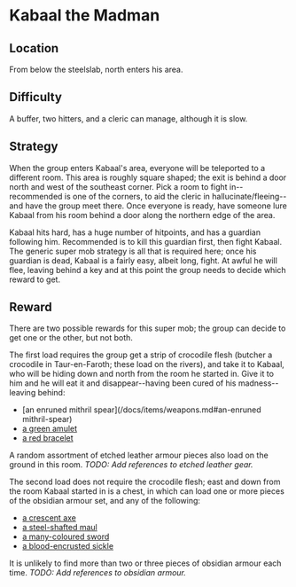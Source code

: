 # Kabaal the Madman

## Location

From below the steelslab, north enters his area.

## Difficulty

A buffer, two hitters, and a cleric can manage, although it is slow.

## Strategy

When the group enters Kabaal's area, everyone will be teleported to a different
room. This area is roughly square shaped; the exit is behind a door north and
west of the southeast corner. Pick a room to fight in--recommended is one of the
corners, to aid the cleric in hallucinate/fleeing--and have the group meet
there. Once everyone is ready, have someone lure Kabaal from his room behind a
door along the northern edge of the area.

Kabaal hits hard, has a huge number of hitpoints, and has a guardian following
him. Recommended is to kill this guardian first, then fight Kabaal. The generic
super mob strategy is all that is required here; once his guardian is dead,
Kabaal is a fairly easy, albeit long, fight. At awful he will flee, leaving
behind a key and at this point the group needs to decide which reward to get.

## Reward

There are two possible rewards for this super mob; the group can decide to get
one or the other, but not both.

The first load requires the group get a strip of crocodile flesh (butcher a
crocodile in Taur-en-Faroth; these load on the rivers), and take it to Kabaal,
who will be hiding down and north from the room he started in. Give it to him
and he will eat it and disappear--having been cured of his madness--leaving
behind:

* [an enruned mithril spear](/docs/items/weapons.md#an-enruned mithril-spear)
* [a green amulet](/docs/items/magic.md#a-green-amulet)
* [a red bracelet](/docs/items/clothing.md#a-red-bracelet)

A random assortment of etched leather armour pieces also load on the ground
in this room. *TODO: Add references to etched leather gear.*

The second load does not require the crocodile flesh; east and down from the
room Kabaal started in is a chest, in which can load one or more pieces of the
obsidian armour set, and any of the following:

* [a crescent axe](/docs/items/weapons.md#a-crescent-axe)
* [a steel-shafted maul](/docs/items/weapons.md#a-steel-shafted-maul)
* [a many-coloured sword](/docs/items/weapons.md#a-many-coloured-sword)
* [a blood-encrusted sickle](/docs/items/weapons.md#a-blood-encrusted-sickle)

It is unlikely to find more than two or three pieces of obsidian armour each
time. *TODO: Add references to obsidian armour.*
